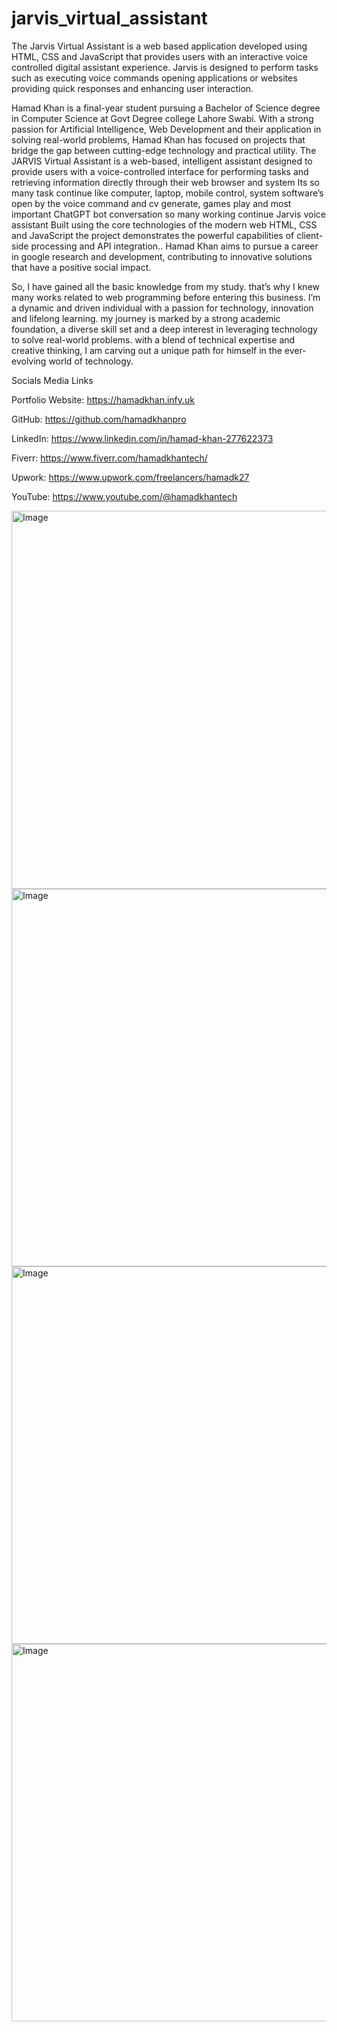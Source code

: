 # jarvis_virtual_assistant
The Jarvis Virtual Assistant is a web based application developed using HTML, CSS and JavaScript that provides users with an interactive voice controlled digital assistant experience. Jarvis is designed to perform tasks such as executing voice commands opening applications or websites providing quick responses and enhancing user interaction.

Hamad Khan is a final-year student pursuing a Bachelor of Science degree in Computer Science at Govt Degree college Lahore Swabi. With a strong passion for Artificial Intelligence, Web Development and their application in solving real-world problems, Hamad Khan has focused on projects that bridge the gap between cutting-edge technology and practical utility. The JARVIS Virtual Assistant is a web-based, intelligent assistant designed to provide users with a voice-controlled interface for performing tasks and retrieving information directly through their web browser and system Its so many task continue like computer, laptop, mobile control, system software’s open by the voice command and cv generate, games play and most important ChatGPT bot conversation so many working continue Jarvis voice assistant Built using the core technologies of the modern web HTML, CSS and JavaScript the project demonstrates the powerful capabilities of client-side processing and API integration.. Hamad Khan aims to pursue a career in google research and development, contributing to innovative solutions that have a positive social impact.

So, I have gained all the basic knowledge from my study. that’s why I knew many works related to web programming before entering this business. I’m a dynamic and driven individual with a passion for technology, innovation and lifelong learning. my journey is marked by a strong academic foundation, a diverse skill set and a deep interest in leveraging technology to solve real-world problems. with a blend of technical expertise and creative thinking, I am carving out a unique path for himself in the ever-evolving world of technology.

Socials Media Links

Portfolio Website: https://hamadkhan.infy.uk

GitHub: https://github.com/hamadkhanpro

LinkedIn: https://www.linkedin.com/in/hamad-khan-277622373

Fiverr: https://www.fiverr.com/hamadkhantech/

Upwork: https://www.upwork.com/freelancers/hamadk27

YouTube: https://www.youtube.com/@hamadkhantech

<img width="1349" height="605" alt="Image" src="https://github.com/user-attachments/assets/ed6ec42e-d33d-41dd-b9a3-007befaa1613" />


<img width="1349" height="604" alt="Image" src="https://github.com/user-attachments/assets/289ae17c-a77e-488c-975e-a37151471e58" />


<img width="1345" height="604" alt="Image" src="https://github.com/user-attachments/assets/bc63c4b5-838f-4ddd-b1ac-d9401f9b5b81" />


<img width="1350" height="604" alt="Image" src="https://github.com/user-attachments/assets/18881601-1b39-4830-88a4-1441ab971522" />
